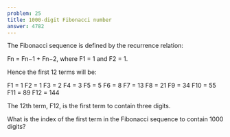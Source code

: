 ```yaml
---
problem: 25
title: 1000-digit Fibonacci number
answer: 4782
---
```


The Fibonacci sequence is defined by the recurrence relation:

Fn = Fn−1 + Fn−2, where F1 = 1 and F2 = 1.

Hence the first 12 terms will be:

F1 = 1
F2 = 1
F3 = 2
F4 = 3
F5 = 5
F6 = 8
F7 = 13
F8 = 21
F9 = 34
F10 = 55
F11 = 89
F12 = 144

The 12th term, F12, is the first term to contain three digits.

What is the index of the first term in the Fibonacci sequence to contain 1000 digits?
